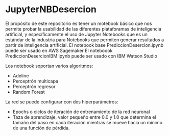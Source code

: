 # JupyterNBDesercion

El propósito de este repositorio es tener un motebook básico que nos permite probar la usabilidad de las diferentes plataforamas de inteligencia artificial, y específicamente el uso de Jupyter Notebooks que es un estándar de la industria para Notebooks que permiten generar resultados a partir de inteligencia artificial.
El notebook base PrediccionDesercion.ipynb puede ser usado en AWS Sagemaker
El noteboook PrediccionDesercionIBM.ipynb puede ser usado con IBM Watson Studio

Los notebook soportan varios algoritmos:
* Adeline
* Perceptrón multicapa
* Perceptrón regresor
* Random Forest

La red se puede configurar con dos hiperparámetros:
* Epochs o ciclos de iteración de entrenamiento de la red neuronal
* Taza de aprendizaje, valor pequeño entre  0.0 y 1.0 que determina el tamaño del paso en cada iteración mientras se mueve hacia un mínimo de una función de pérdida. 

